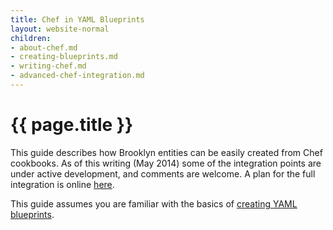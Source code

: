 ```yaml
---
title: Chef in YAML Blueprints
layout: website-normal
children:
- about-chef.md
- creating-blueprints.md
- writing-chef.md
- advanced-chef-integration.md
---
```

# {{ page.title }}

This guide describes how Brooklyn entities can be easily created from Chef cookbooks.
As of this writing (May 2014) some of the integration points are under active development,
and comments are welcome.
A plan for the full integration is online [here](https://docs.google.com/a/cloudsoftcorp.com/document/d/18ZwzmncbJgJeQjnSvMapTWg6N526cvGMz5jaqdkxMf8).  

This guide assumes you are familiar with the basics of [creating YAML blueprints](../).


